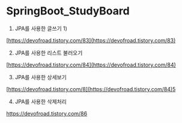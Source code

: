 # SpringBoot_StudyBoard

1) JPA를 사용한 글쓰기 1) 

[https://devofroad.tistory.com/83](https://devofroad.tistory.com/83)

2) JPA를 사용한 리스트 불러오기 

[https://devofroad.tistory.com/84](https://devofroad.tistory.com/84)

3) JPA를 사용한 상세보기 

[https://devofroad.tistory.com/8](https://devofroad.tistory.com/84)5

4) JPA를 사용한 삭제처리

https://devofroad.tistory.com/86
